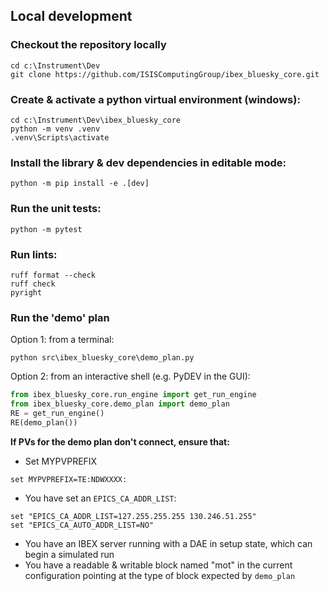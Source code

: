 ## Local development

### Checkout the repository locally

```
cd c:\Instrument\Dev
git clone https://github.com/ISISComputingGroup/ibex_bluesky_core.git
```

### Create & activate a python virtual environment (windows):

```
cd c:\Instrument\Dev\ibex_bluesky_core
python -m venv .venv
.venv\Scripts\activate
```

### Install the library & dev dependencies in editable mode:
```
python -m pip install -e .[dev]
```

### Run the unit tests:
```
python -m pytest
```

### Run lints:
```
ruff format --check
ruff check
pyright
```

### Run the 'demo' plan

Option 1: from a terminal:

```
python src\ibex_bluesky_core\demo_plan.py
```

Option 2: from an interactive shell (e.g. PyDEV in the GUI):

```python
from ibex_bluesky_core.run_engine import get_run_engine
from ibex_bluesky_core.demo_plan import demo_plan
RE = get_run_engine()
RE(demo_plan())
```

**If PVs for the demo plan don't connect, ensure that:**
- Set MYPVPREFIX
```
set MYPVPREFIX=TE:NDWXXXX:
```
- You have set an `EPICS_CA_ADDR_LIST`:
```
set "EPICS_CA_ADDR_LIST=127.255.255.255 130.246.51.255"
set "EPICS_CA_AUTO_ADDR_LIST=NO"
```
- You have an IBEX server running with a DAE in setup state, which can begin a simulated run
- You have a readable & writable block named "mot" in the current configuration pointing at 
the type of block expected by `demo_plan`
